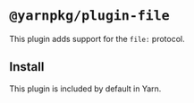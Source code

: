 # `@yarnpkg/plugin-file`

This plugin adds support for the `file:` protocol.

## Install

This plugin is included by default in Yarn.
